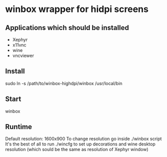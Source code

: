 # winbox wrapper for hidpi screens

## Applications which should be installed

* Xephyr
* x11vnc
* wine
* vncviewer

## Install
sudo ln -s /path/to/winbox-highdpi/winbox /usr/local/bin

## Start 
winbox

## Runtime

Default resolution: 1600x900
To change resolution go inside ./winbox script
It's the best of all to run ./wincfg to set up decorations and wine desktop resolution (which sould be the same as resolution of Xephyr window)






